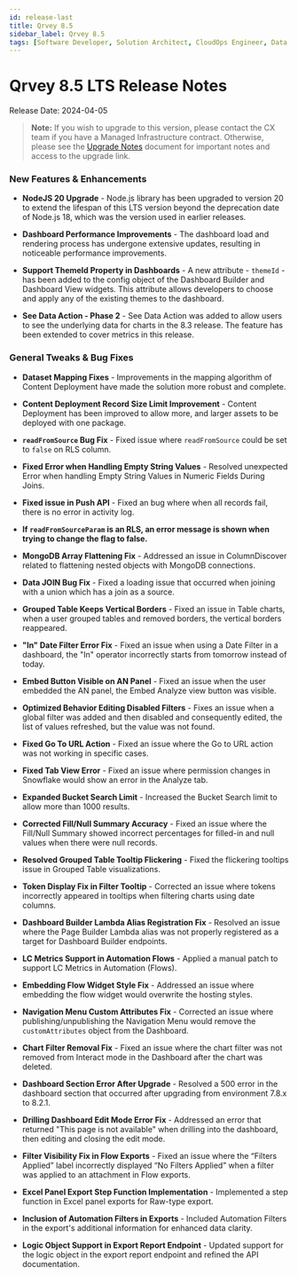 ```yaml
---
id: release-last
title: Qrvey 8.5
sidebar_label: Qrvey 8.5
tags: [Software Developer, Solution Architect, CloudOps Engineer, Data Analyst]
---
```


# Qrvey 8.5 LTS Release Notes

Release Date: 2024-04-05

> **Note:** If you wish to upgrade to this version, please contact the CX team if you have a Managed Infrastructure contract. Otherwise, please see the [Upgrade Notes](../upgrade-notes.md) document for important notes and access to the upgrade link.

### New Features & Enhancements

- **NodeJS 20 Upgrade** - Node.js library has been upgraded to version 20 to extend the lifespan of this LTS version beyond the deprecation date of Node.js 18, which was the version used in earlier releases.

- **Dashboard Performance Improvements** - The dashboard load and rendering process has undergone extensive updates, resulting in noticeable performance improvements.

- **Support ThemeId Property in Dashboards** - A new attribute - `themeId` - has been added to the config object of the Dashboard Builder and Dashboard View widgets. This attribute allows developers to choose and apply any of the existing themes to the dashboard.


- **See Data Action - Phase 2** - See Data Action was added to allow users to see the underlying data for charts in the 8.3 release. The feature has been extended to cover metrics in this release. 

### General Tweaks & Bug Fixes

- **Dataset Mapping Fixes** - Improvements in the mapping algorithm of Content Deployment have made the solution more robust and complete.

- **Content Deployment Record Size Limit Improvement** - Content Deployment has been improved to allow more, and larger assets to be deployed with one package.

- **`readFromSource` Bug Fix** - Fixed issue where `readFromSource` could be set to `false` on RLS column.

- **Fixed Error when Handling Empty String Values** - Resolved unexpected Error when handling Empty String Values in Numeric Fields During Joins.

- **Fixed issue in Push API** - Fixed an bug where when all records fail, there is no error in activity log.

- **If `readFromSourceParam` is an RLS, an error message is shown when trying to change the flag to false.**

- **MongoDB Array Flattening Fix** - Addressed an issue in ColumnDiscover related to flattening nested objects with MongoDB connections.

- **Data JOIN Bug Fix** - Fixed a loading issue that occurred when joining with a union which has a join as a source.

- **Grouped Table Keeps Vertical Borders** - Fixed an issue in Table charts, when a user grouped tables and removed borders, the vertical borders reappeared.

- **"In" Date Filter Error Fix** - Fixed an issue when using a Date Filter in a dashboard, the "In" operator incorrectly starts from tomorrow instead of today.

- **Embed Button Visible on AN Panel** - Fixed an issue when the user embedded the AN panel, the Embed Analyze view button was visible.

- **Optimized Behavior Editing Disabled Filters** - Fixes an issue when a global filter was added and then disabled and consequently edited, the list of values refreshed, but the value was not found.

- **Fixed Go To URL Action** - Fixed an issue where the Go to URL action was not working in specific cases.

- **Fixed Tab View Error** - Fixed an issue where permission changes in Snowflake would show an error in the Analyze tab.

- **Expanded Bucket Search Limit** - Increased the Bucket Search limit to allow more than 1000 results.

- **Corrected Fill/Null Summary Accuracy** - Fixed an issue where the Fill/Null Summary showed incorrect percentages for filled-in and null values when there were null records.

- **Resolved Grouped Table Tooltip Flickering** - Fixed the flickering tooltips issue in Grouped Table visualizations.

- **Token Display Fix in Filter Tooltip** - Corrected an issue where tokens incorrectly appeared in tooltips when filtering charts using date columns.

- **Dashboard Builder Lambda Alias Registration Fix** - Resolved an issue where the Page Builder Lambda alias was not properly registered as a target for Dashboard Builder endpoints.

- **LC Metrics Support in Automation Flows** - Applied a manual patch to support LC Metrics in Automation (Flows).

- **Embedding Flow Widget Style Fix** - Addressed an issue where embedding the flow widget would overwrite the hosting styles.

- **Navigation Menu Custom Attributes Fix** - Corrected an issue where publishing/unpublishing the Navigation Menu would remove the `customAttributes` object from the Dashboard.

- **Chart Filter Removal Fix** - Fixed an issue where the chart filter was not removed from Interact mode in the Dashboard after the chart was deleted.

- **Dashboard Section Error After Upgrade** - Resolved a 500 error in the dashboard section that occurred after upgrading from environment 7.8.x to 8.2.1.

- **Drilling Dashboard Edit Mode Error Fix** - Addressed an error that returned "This page is not available" when drilling into the dashboard, then editing and closing the edit mode.

- **Filter Visibility Fix in Flow Exports** - Fixed an issue where the “Filters Applied” label incorrectly displayed “No Filters Applied” when a filter was applied to an attachment in Flow exports.

- **Excel Panel Export Step Function Implementation** - Implemented a step function in Excel panel exports for Raw-type export.

- **Inclusion of Automation Filters in Exports** - Included Automation Filters in the export's additional information for enhanced data clarity.

- **Logic Object Support in Export Report Endpoint** - Updated support for the logic object in the export report endpoint and refined the API documentation.
